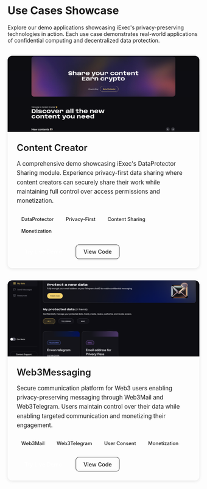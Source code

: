 # Use Cases Showcase

Explore our demo applications showcasing iExec's privacy-preserving technologies
in action. Each use case demonstrates real-world applications of confidential
computing and decentralized data protection.

<div class="use-cases-grid">
  <div class="use-case-card">
    <div class="card-image">
      <a href="https://demo.iex.ec/content-creator/" target="_blank" rel="noreferrer">
        <img src="/assets/content-creator-screenshot.png" alt="Content Creator Demo Screenshot">
      </a>
    </div>
    <div class="card-content">
      <h3>Content Creator</h3>
      <p class="card-description">
        A comprehensive demo showcasing iExec's DataProtector Sharing module. Experience privacy-first data sharing where content creators can securely share their work while maintaining full control over access permissions and monetization.
      </p>
      <div class="card-features">
        <span class="feature-tag">DataProtector</span>
        <span class="feature-tag">Privacy-First</span>
        <span class="feature-tag">Content Sharing</span>
        <span class="feature-tag">Monetization</span>
      </div>
      <div class="card-actions">
        <a href="https://demo.iex.ec/content-creator/" target="_blank" rel="noreferrer" class="demo-link">
          <Icon icon="mdi:art" height="18" />
          Try Live Demo
        </a>
        <a href="https://github.com/iExecBlockchainComputing/content-creator-usecase-demo" target="_blank" rel="noreferrer" class="github-link">
          <Icon icon="mdi:github" height="18" />
          View Code
        </a>
      </div>
    </div>
  </div>

  <div class="use-case-card">
    <div class="card-image">
      <a href="https://demo.iex.ec/web3messaging/" target="_blank" rel="noreferrer">
        <img src="/assets/web3messaging-screenshot.png" alt="Web3Messaging Demo Screenshot">
      </a>
    </div>
    <div class="card-content">
      <h3>Web3Messaging</h3>
      <p class="card-description">
        Secure communication platform for Web3 users enabling privacy-preserving messaging through Web3Mail and Web3Telegram. Users maintain control over their data while enabling targeted communication and monetizing their engagement.
      </p>
      <div class="card-features">
        <span class="feature-tag">Web3Mail</span>
        <span class="feature-tag">Web3Telegram</span>
        <span class="feature-tag">User Consent</span>
        <span class="feature-tag">Monetization</span>
      </div>
      <div class="card-actions">
        <a href="https://demo.iex.ec/web3messaging" target="_blank" rel="noreferrer" class="demo-link">
          <Icon icon="mdi:message-processing" height="18" />
          Try Live Demo
        </a>
        <a href="https://github.com/iExecBlockchainComputing/web3-messaging-usecase-demo" target="_blank" rel="noreferrer" class="github-link">
          <Icon icon="mdi:github" height="18" />
          View Code
        </a>
      </div>
    </div>
  </div>
</div>

<style scoped>
.use-cases-grid {
  display: grid;
  grid-template-columns: repeat(auto-fit, minmax(400px, 1fr));
  gap: 2rem;
  margin: 2rem 0;
}

.use-case-card {
  background: var(--vp-c-bg-soft);
  border: 1px solid var(--vp-c-border);
  border-radius: 12px;
  overflow: hidden;
  transition: all 0.3s ease;
  box-shadow: 0 2px 8px rgba(0, 0, 0, 0.1);
}

.use-case-card:hover {
  transform: translateY(-4px);
  box-shadow: 0 8px 25px rgba(0, 0, 0, 0.15);
  border-color: var(--vp-c-brand-1);
}

.card-image {
  position: relative;
  overflow: hidden;
}

.card-image img {
  width: 100%;
  height: 200px;
  object-fit: cover;
  transition: transform 0.3s ease;
}

.card-image:hover img {
  transform: scale(1.05);
}

.card-content {
  padding: 1.5rem;
}

.card-content h3 {
  margin: 0 0 1rem 0;
  color: var(--vp-c-text-1);
  font-size: 1.5rem;
  font-weight: 600;
}

.card-description {
  color: var(--vp-c-text-2);
  line-height: 1.6;
  margin-bottom: 1.5rem;
  font-size: 0.95rem;
}

.card-features {
  display: flex;
  flex-wrap: wrap;
  gap: 0.5rem;
  margin-bottom: 1.5rem;
}

.feature-tag {
  background: var(--vp-c-brand-soft);
  color: var(--vp-c-brand-1);
  padding: 0.25rem 0.75rem;
  border-radius: 20px;
  font-size: 0.8rem;
  font-weight: 500;
  border: 1px solid var(--vp-c-brand-2);
}

.card-actions {
  display: flex;
  gap: 1rem;
  flex-wrap: wrap;
}

.demo-link,
.github-link {
  display: inline-flex;
  align-items: center;
  gap: 0.5rem;
  padding: 0.6rem 1.2rem;
  border-radius: 8px;
  text-decoration: none;
  font-weight: 500;
  font-size: 0.9rem;
  transition: all 0.2s ease;
  border: 1px solid transparent;
}

.demo-link {
  background: var(--vp-c-brand-1);
  color: white;
}

.demo-link:hover {
  background: var(--vp-c-brand-2);
  transform: translateY(-1px);
}

.github-link {
  background: var(--vp-c-bg);
  color: var(--vp-c-text-1);
  border-color: var(--vp-c-border);
}

.github-link:hover {
  background: var(--vp-c-bg-soft);
  border-color: var(--vp-c-text-2);
  transform: translateY(-1px);
}

@media (max-width: 768px) {
  .use-cases-grid {
    grid-template-columns: 1fr;
    gap: 1.5rem;
  }
  
  .card-actions {
    flex-direction: column;
  }
  
  .demo-link,
  .github-link {
    justify-content: center;
  }
}
</style>

<script setup>
import { Icon } from '@iconify/vue';
</script>
